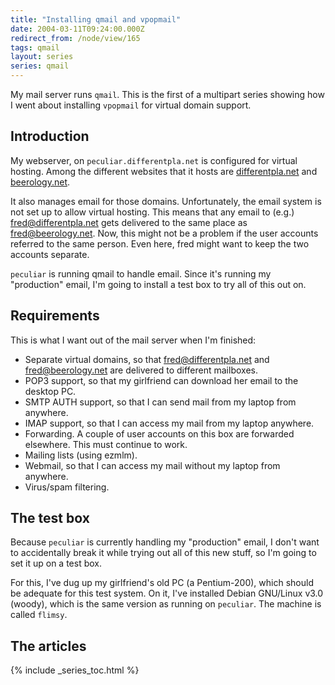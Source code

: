 ```yaml
---
title: "Installing qmail and vpopmail"
date: 2004-03-11T09:24:00.000Z
redirect_from: /node/view/165
tags: qmail
layout: series
series: qmail
---
```

My mail server runs `qmail`. This is the first of a multipart series showing how I went about installing `vpopmail` for virtual domain support.

## Introduction

My webserver, on `peculiar.differentpla.net` is configured for virtual hosting. Among the different websites that it hosts are [differentpla.net](/) and [beerology.net](http://www.beerology.net/).

It also manages email for those domains. Unfortunately, the email system is not set up to allow virtual hosting. This means that any email to (e.g.) fred@differentpla.net gets delivered to the same place as fred@beerology.net. Now, this might not be a problem if the user accounts referred to the same person. Even here, fred might want to keep the two accounts separate.

`peculiar` is running qmail to handle email. Since it's running my "production" email, I'm going to install a test box to try all of this out on.

## Requirements

This is what I want out of the mail server when I'm finished:

*   Separate virtual domains, so that fred@differentpla.net and fred@beerology.net are delivered to different mailboxes.
*   POP3 support, so that my girlfriend can download her email to the desktop PC.
*   SMTP AUTH support, so that I can send mail from my laptop from anywhere.
*   IMAP support, so that I can access my mail from my laptop anywhere.
*   Forwarding. A couple of user accounts on this box are forwarded elsewhere. This must continue to work.
*   Mailing lists (using ezmlm).
*   Webmail, so that I can access my mail without my laptop from anywhere.
*   Virus/spam filtering.

## The test box

Because `peculiar` is currently handling my "production" email, I don't want to accidentally break it while trying out all of this new stuff, so I'm going to set it up on a test box.

For this, I've dug up my girlfriend's old PC (a Pentium-200), which should be adequate for this test system. On it, I've installed Debian GNU/Linux v3.0 (woody), which is the same version as running on `peculiar`. The machine is called `flimsy`.

## The articles

{% include _series_toc.html %}
